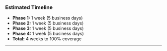 ### Estimated Timeline

- **Phase 1:** 1 week (5 business days)
- **Phase 2:** 1 week (5 business days)
- **Phase 3:** 1 week (5 business days)
- **Phase 4:** 1 week (5 business days)
- **Total:** 4 weeks to 100% coverage

---
